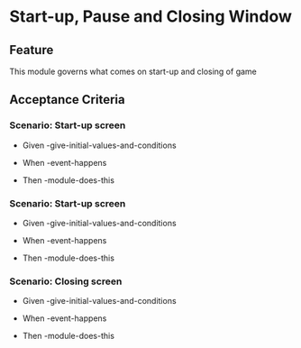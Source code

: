 # Start-up, Pause and Closing Window

## Feature

This module governs what comes on start-up and closing of game

## Acceptance Criteria

### Scenario: Start-up screen

- Given -give-initial-values-and-conditions

- When -event-happens

- Then -module-does-this

### Scenario: Start-up screen

- Given -give-initial-values-and-conditions

- When -event-happens

- Then -module-does-this

### Scenario: Closing screen

- Given -give-initial-values-and-conditions

- When -event-happens

- Then -module-does-this
